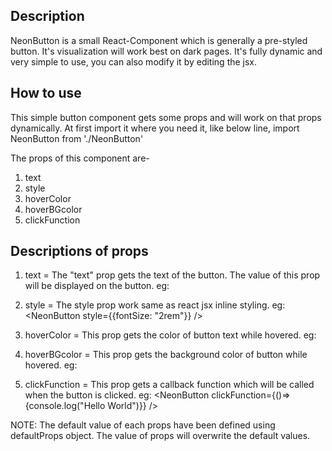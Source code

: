 Description 
------------
NeonButton is a small React-Component which is generally a pre-styled button. It's visualization will work best on dark pages. It's fully dynamic and very simple to use, you can also modify it by editing the jsx.

How to use
-----------
This simple button component gets some props and will work on that props dynamically. At first import it where you need it, like below line,
import NeonButton from './NeonButton'

The props of this component are-
  1. text
  2. style
  3. hoverColor
  4. hoverBGcolor
  5. clickFunction

  Descriptions of props
  ----------------------
  1. text = The "text" prop gets the text of the button. The value of this prop will be displayed on the button.
    eg: <NeonButton text="Hello World" />

  2. style = The style prop work same as react jsx inline styling.
    eg: <NeonButton style={{fontSize: "2rem"}} />

  3. hoverColor = This prop gets the color of button text while hovered.
    eg: <NeonButton hoverColor="white" />

  4. hoverBGcolor = This prop gets the background color of button while hovered.
    eg: <NeonButton hoverBGcolor="skyblue" />

  5. clickFunction = This prop gets a callback function which will be called when the button is clicked.
    eg: <NeonButton clickFunction={()=> {console.log("Hello World")}} />

NOTE: The default value of each props have been defined using defaultProps object. The value of props will overwrite the default values.